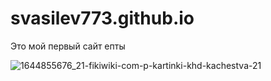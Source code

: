 # svasilev773.github.io
Это мой первый сайт епты





![1644855676_21-fikiwiki-com-p-kartinki-khd-kachestva-21](https://user-images.githubusercontent.com/115039741/194723831-8a742f6a-4751-493c-a1ca-7cb88893ab3e.jpg)
